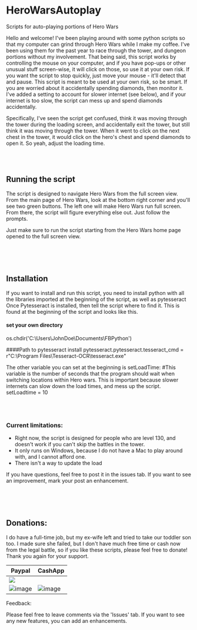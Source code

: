 # HeroWarsAutoplay
Scripts for auto-playing portions of Hero Wars

Hello and welcome! I've been playing around with some python scripts so that my computer can grind through Hero Wars while I make my coffee. I've been using them for the past year to race through the tower, and dungeon portions without my involvement. That being said, this script works by controlling the mouse on your computer, and if you have pop-ups or other unusual stuff screen-wise, it will click on those, so use it at your own risk. If you want the script to stop quickly, just move your mouse - it'll detect that and pause. This script is meant to be used at your own risk, so be smart. If you are worried about it accidentally spending diamonds, then monitor it. I've added a setting to account for slower internet (see below), and if your internet is too slow, the script can mess up and spend diamonds accidentally.

Specifically, I've seen the script get confused, think it was moving through the tower during the loading screen, and accidentally exit the tower, but still think it was moving through the tower. When it went to click on the next chest in the tower, it would click on the hero's chest and spend diamonds to open it. So yeah, adjust the loading time. 

<br />
<br />

## Running the script

The script is designed to navigate Hero Wars from the full screen view. From the main page of Hero Wars, look at the bottom right corner and you'll see two green buttons. The left one will make Hero Wars run full screen. From there, the script will figure everything else out. Just follow the prompts. 

Just make sure to run the script starting from the Hero Wars home page opened to the full screen view. 


<br />
<br />
<br />


## Installation
If you want to install and run this script, you need to install python with all the libraries imported at the beginning of the script, as well as pytesseract Once Pytesseract is installed, then tell the script where to find it. This is found at the beginning of the script and looks like this. 

#### set your own directory
os.chdir('C:\\Users\\JohnDoe\\Documents\\FBPython')

####Path to pytesseract install
pytesseract.pytesseract.tesseract_cmd = r"C:\Program Files\Tesseract-OCR\tesseract.exe"

The other variable you can set at the beginning is setLoadTime:
#This variable is the number of seconds that the program should wait when switching locations within Hero wars. This is important because slower internets can slow down the load times, and mess up the script. 
setLoadtime = 10


<br />
<br />



### Current limitations:
- Right now, the script is designed for people who are level 130, and doesn't work if you can't skip the battles in the tower. 
- It only runs on Windows, because I do not have a Mac to play around with, and I cannot afford one.
- There isn't a way to update the load

If you have questions, feel free to post it in the issues tab. If you want to see an improvement, mark your post an enhancement. 


<br />
<br />
<br />



## Donations:

I do have a full-time job, but my ex-wife left and tried to take our toddler son too. I made sure she failed, but I don't have much free time or cash now from the legal battle, so if you like these scripts, please feel free to donate! Thank you again for your support.


| Paypal | CashApp |
| ------ | ------- |
|[![](https://www.paypalobjects.com/en_US/i/btn/btn_donateCC_LG.gif)](https://www.paypal.com/donate/?business=CGHXKUED9CJHW&no_recurring=0&currency_code=USD)
![image](https://user-images.githubusercontent.com/122340776/211473862-30af57fa-7b5e-46f6-a020-9dcfb3334695.png) |![image](https://user-images.githubusercontent.com/122340776/211480358-098f34b7-1b21-42cb-a174-177ef20236df.png)|



Feedback:

Please feel free to leave comments via the 'Issues' tab. If you want to see any new features, you can add an enhancements. 

